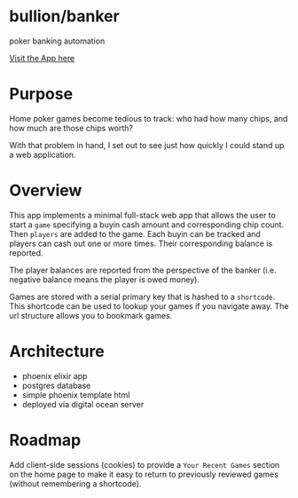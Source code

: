 # bullion/banker
poker banking automation

[Visit the App here](http://poker.tylerkontra.com)

# Purpose

Home poker games become tedious to track: who had how many chips, and how much are those chips worth?

With that problem in hand, I set out to see just how quickly I could stand up a web application.

# Overview

This app implements a minimal full-stack web app that allows the user to start a `game` specifying a buyin cash amount and corresponding chip count. Then `players` are added to the game. Each buyin can be tracked and players can cash out one or more times. Their corresponding balance is reported. 

The player balances are reported from the perspective of the banker (i.e. negative balance means the player is owed money).

Games are stored with a serial primary key that is hashed to a `shortcode`. This shortcode can be used to lookup your games if you navigate away. The url structure allows you to bookmark games.

# Architecture

- phoenix elixir app
- postgres database
- simple phoenix template html
- deployed via digital ocean server

# Roadmap

Add client-side sessions (cookies) to provide a `Your Recent Games` section on the home page to make it easy to return to previously reviewed games (without remembering a shortcode).